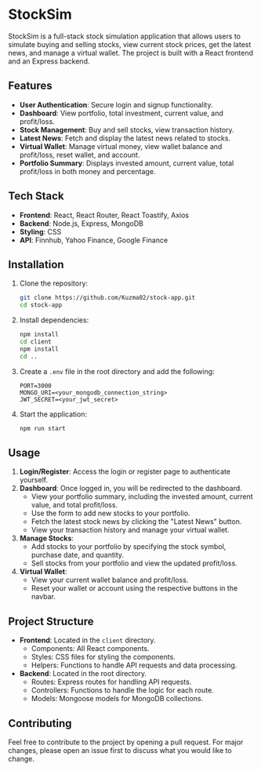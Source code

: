 # StockSim

StockSim is a full-stack stock simulation application that allows users to simulate buying and selling stocks, view current stock prices, get the latest news, and manage a virtual wallet. The project is built with a React frontend and an Express backend.

## Features

- **User Authentication**: Secure login and signup functionality.
- **Dashboard**: View portfolio, total investment, current value, and profit/loss.
- **Stock Management**: Buy and sell stocks, view transaction history.
- **Latest News**: Fetch and display the latest news related to stocks.
- **Virtual Wallet**: Manage virtual money, view wallet balance and profit/loss, reset wallet, and account.
- **Portfolio Summary**: Displays invested amount, current value, total profit/loss in both money and percentage.

## Tech Stack

- **Frontend**: React, React Router, React Toastify, Axios
- **Backend**: Node.js, Express, MongoDB
- **Styling**: CSS
- **API**: Finnhub, Yahoo Finance, Google Finance

## Installation

1. Clone the repository:
    ```sh
    git clone https://github.com/Kuzma02/stock-app.git
    cd stock-app
    ```

2. Install dependencies:
    ```sh
    npm install
    cd client
    npm install
    cd ..
    ```

3. Create a `.env` file in the root directory and add the following:
    ```env
    PORT=3000
    MONGO_URI=<your_mongodb_connection_string>
    JWT_SECRET=<your_jwt_secret>
    ```

4. Start the application:
    ```sh
    npm run start
    ```

## Usage

1. **Login/Register**: Access the login or register page to authenticate yourself.
2. **Dashboard**: Once logged in, you will be redirected to the dashboard.
    - View your portfolio summary, including the invested amount, current value, and total profit/loss.
    - Use the form to add new stocks to your portfolio.
    - Fetch the latest stock news by clicking the "Latest News" button.
    - View your transaction history and manage your virtual wallet.
3. **Manage Stocks**:
    - Add stocks to your portfolio by specifying the stock symbol, purchase date, and quantity.
    - Sell stocks from your portfolio and view the updated profit/loss.
4. **Virtual Wallet**:
    - View your current wallet balance and profit/loss.
    - Reset your wallet or account using the respective buttons in the navbar.

## Project Structure

- **Frontend**: Located in the `client` directory.
  - Components: All React components.
  - Styles: CSS files for styling the components.
  - Helpers: Functions to handle API requests and data processing.
- **Backend**: Located in the root directory.
  - Routes: Express routes for handling API requests.
  - Controllers: Functions to handle the logic for each route.
  - Models: Mongoose models for MongoDB collections.

## Contributing

Feel free to contribute to the project by opening a pull request. For major changes, please open an issue first to discuss what you would like to change.


